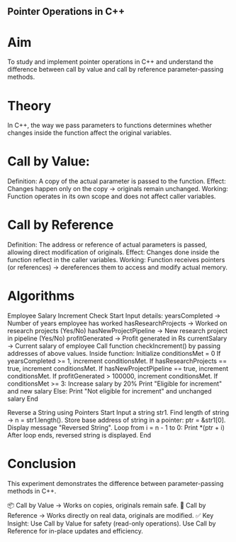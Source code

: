 ## Pointer Operations in C++
# Aim
To study and implement pointer operations in C++ and understand the difference between call by value and call by reference parameter-passing methods.

# Theory
In C++, the way we pass parameters to functions determines whether changes inside the function affect the original variables.
# Call by Value:
Definition: A copy of the actual parameter is passed to the function.
Effect: Changes happen only on the copy → originals remain unchanged.
Working: Function operates in its own scope and does not affect caller variables.
# Call by Reference
Definition: The address or reference of actual parameters is passed, allowing direct modification of originals.
Effect: Changes done inside the function reflect in the caller variables.
Working: Function receives pointers (or references) → dereferences them to access and modify actual memory.


# Algorithms
Employee Salary Increment Check
Start
Input details:
yearsCompleted → Number of years employee has worked
hasResearchProjects → Worked on research projects (Yes/No)
hasNewProjectPipeline → New research project in pipeline (Yes/No)
profitGenerated → Profit generated in Rs
currentSalary → Current salary of employee
Call function checkIncrement() by passing addresses of above values.
Inside function:
Initialize conditionsMet = 0
If yearsCompleted >= 1, increment conditionsMet.
If hasResearchProjects == true, increment conditionsMet.
If hasNewProjectPipeline == true, increment conditionsMet.
If profitGenerated > 100000, increment conditionsMet.
If conditionsMet >= 3:
Increase salary by 20%
Print "Eligible for increment" and new salary
Else:
Print "Not eligible for increment" and unchanged salary
End


Reverse a String using Pointers
Start
Input a string str1.
Find length of string → n = str1.length().
Store base address of string in a pointer: ptr = &str1[0].
Display message "Reversed String".
Loop from i = n - 1 to 0:
Print *(ptr + i)
After loop ends, reversed string is displayed.
End

# Conclusion
This experiment demonstrates the difference between parameter-passing methods in C++.

📦 Call by Value → Works on copies, originals remain safe.
🔗 Call by Reference → Works directly on real data, originals are modified.
✅ Key Insight:
Use Call by Value for safety (read-only operations).
Use Call by Reference for in-place updates and efficiency.
